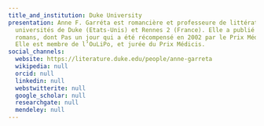 ```yaml
---
title_and_institution: Duke University
presentation: Anne F. Garréta est romancière et professeure de littérature aux
  universités de Duke (Etats-Unis) et Rennes 2 (France). Elle a publié sept
  romans, dont Pas un jour qui a été récompensé en 2002 par le Prix Médicis.
  Elle est membre de l’OuLiPo, et jurée du Prix Médicis.
social_channels:
  website: https://literature.duke.edu/people/anne-garreta
  wikipedia: null
  orcid: null
  linkedin: null
  webstwitterite: null
  google_scholar: null
  researchgate: null
  mendeley: null
---
```


